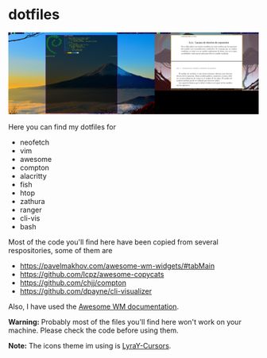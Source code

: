 # dotfiles

![My desktop](desk.png)

Here you can find my dotfiles for

* neofetch
* vim
* awesome
* compton
* alacritty
* fish
* htop
* zathura
* ranger
* cli-vis
* bash

Most of the code you'll find here have been copied from several respositories, some of them are

* https://pavelmakhov.com/awesome-wm-widgets/#tabMain
* https://github.com/lcpz/awesome-copycats
* https://github.com/chjj/compton
* https://github.com/dpayne/cli-visualizer

Also, I have used the [Awesome WM documentation](https://awesomewm.org/doc/api/index.html).

**Warning:** Probably most of the files you'll find here won't work on your machine. Please check the code before using them.

**Note:** The icons theme im using is [LyraY-Cursors](https://www.gnome-look.org/p/1543937).
